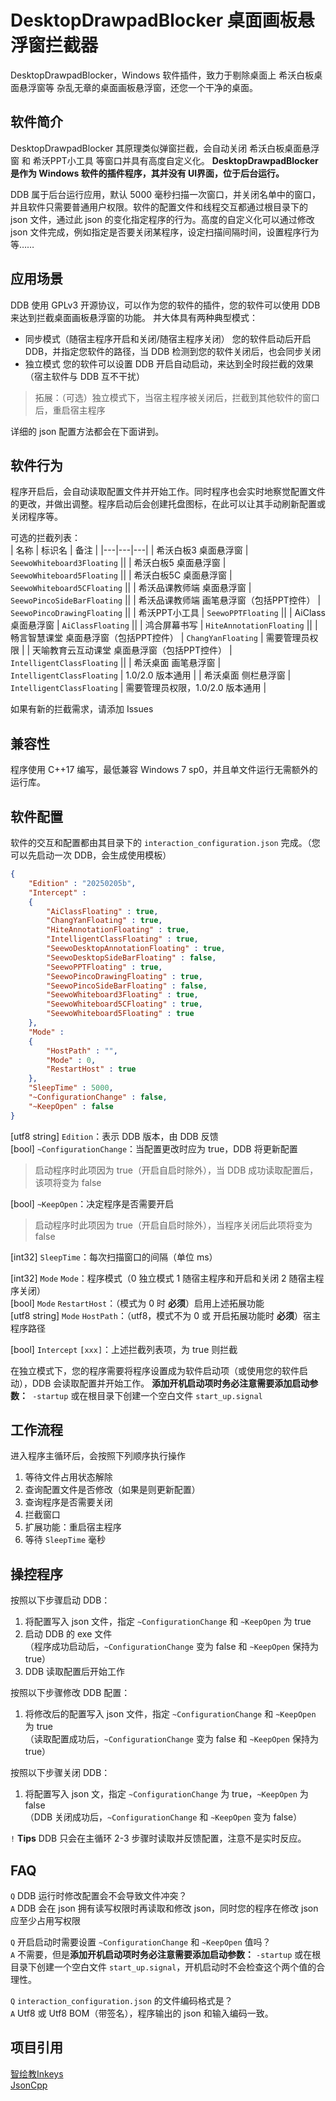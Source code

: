 # DesktopDrawpadBlocker 桌面画板悬浮窗拦截器
DesktopDrawpadBlocker，Windows 软件插件，致力于剔除桌面上 希沃白板桌面悬浮窗等 杂乱无章的桌面画板悬浮窗，还您一个干净的桌面。

## 软件简介
DesktopDrawpadBlocker 其原理类似弹窗拦截，会自动关闭 希沃白板桌面悬浮窗 和 希沃PPT小工具 等窗口并具有高度自定义化。
**DesktopDrawpadBlocker 是作为 Windows 软件的插件程序，其并没有 UI界面，位于后台运行。**  

DDB 属于后台运行应用，默认 5000 毫秒扫描一次窗口，并关闭名单中的窗口，并且软件只需要普通用户权限。软件的配置文件和线程交互都通过根目录下的 json 文件，通过此 json 的变化指定程序的行为。高度的自定义化可以通过修改 json 文件完成，例如指定是否要关闭某程序，设定扫描间隔时间，设置程序行为等……

## 应用场景
DDB 使用 GPLv3 开源协议，可以作为您的软件的插件，您的软件可以使用 DDB 来达到拦截桌面画板悬浮窗的功能。
并大体具有两种典型模式：
- 同步模式（随宿主程序开启和关闭/随宿主程序关闭）
  您的软件启动后开启 DDB，并指定您软件的路径，当 DDB 检测到您的软件关闭后，也会同步关闭
- 独立模式
  您的软件可以设置 DDB 开启自动启动，来达到全时段拦截的效果（宿主软件与 DDB 互不干扰）
> 拓展：（可选）独立模式下，当宿主程序被关闭后，拦截到其他软件的窗口后，重启宿主程序

详细的 json 配置方法都会在下面讲到。

## 软件行为
程序开启后，会自动读取配置文件并开始工作。同时程序也会实时地察觉配置文件的更改，并做出调整。程序启动后会创建托盘图标，在此可以让其手动刷新配置或关闭程序等。

可选的拦截列表：  
| 名称 | 标识名 | 备注 |
|---|---|---|
| 希沃白板3 桌面悬浮窗 | `SeewoWhiteboard3Floating` ||
| 希沃白板5 桌面悬浮窗 | `SeewoWhiteboard5Floating` ||
| 希沃白板5C 桌面悬浮窗 | `SeewoWhiteboard5CFloating` ||
| 希沃品课教师端 桌面悬浮窗 | `SeewoPincoSideBarFloating` ||
| 希沃品课教师端 画笔悬浮窗（包括PPT控件） | `SeewoPincoDrawingFloating` ||
| 希沃PPT小工具 | `SeewoPPTFloating` ||
| AiClass 桌面悬浮窗 | `AiClassFloating` ||
| 鸿合屏幕书写 | `HiteAnnotationFloating` ||
| 畅言智慧课堂 桌面悬浮窗（包括PPT控件） | `ChangYanFloating` | 需要管理员权限 |
| 天喻教育云互动课堂 桌面悬浮窗（包括PPT控件） | `IntelligentClassFloating` ||
| 希沃桌面 画笔悬浮窗 | `IntelligentClassFloating` | 1.0/2.0 版本通用 |
| 希沃桌面 侧栏悬浮窗 | `IntelligentClassFloating` | 需要管理员权限，1.0/2.0 版本通用 |

如果有新的拦截需求，请添加 Issues

## 兼容性
程序使用 C++17 编写，最低兼容 Windows 7 sp0，并且单文件运行无需额外的运行库。

## 软件配置
软件的交互和配置都由其目录下的 `interaction_configuration.json` 完成。（您可以先启动一次 DDB，会生成使用模板）

```json
{
	"Edition" : "20250205b",
	"Intercept" : 
	{
		"AiClassFloating" : true,
		"ChangYanFloating" : true,
		"HiteAnnotationFloating" : true,
		"IntelligentClassFloating" : true,
		"SeewoDesktopAnnotationFloating" : true,
		"SeewoDesktopSideBarFloating" : false,
		"SeewoPPTFloating" : true,
		"SeewoPincoDrawingFloating" : true,
		"SeewoPincoSideBarFloating" : false,
		"SeewoWhiteboard3Floating" : true,
		"SeewoWhiteboard5CFloating" : true,
		"SeewoWhiteboard5Floating" : true
	},
	"Mode" : 
	{
		"HostPath" : "",
		"Mode" : 0,
		"RestartHost" : true
	},
	"SleepTime" : 5000,
	"~ConfigurationChange" : false,
	"~KeepOpen" : false
}
```

[utf8 string] `Edition`：表示 DDB 版本，由 DDB 反馈  
[bool] `~ConfigurationChange`：当配置更改时应为 true，DDB 将更新配置  
> 启动程序时此项因为 true（开启自启时除外），当 DDB 成功读取配置后，该项将变为 false

[bool] `~KeepOpen`：决定程序是否需要开启  
> 启动程序时此项因为 true（开启自启时除外），当程序关闭后此项将变为 false

[int32] `SleepTime`：每次扫描窗口的间隔（单位 ms）  

[int32] `Mode` `Mode`：程序模式（0 独立模式 1 随宿主程序和开启和关闭 2 随宿主程序关闭）  
[bool] `Mode` `RestartHost`：（模式为 0 时 **必须**）启用上述拓展功能  
[utf8 string] `Mode` `HostPath`：（utf8，模式不为 0 或 开启拓展功能时 **必须**）宿主程序路径  

[bool] `Intercept` `[xxx]`：上述拦截列表项，为 true 则拦截

在独立模式下，您的程序需要将程序设置成为软件启动项（或使用您的软件启动），DDB 会读取配置并开始工作。
**添加开机启动项时务必注意需要添加启动参数：**` -startup` 或在根目录下创建一个空白文件 `start_up.signal`

## 工作流程

进入程序主循环后，会按照下列顺序执行操作

1. 等待文件占用状态解除
2. 查询配置文件是否修改（如果是则更新配置）
3. 查询程序是否需要关闭
4. 拦截窗口
5. 扩展功能：重启宿主程序
6. 等待 `SleepTime` 毫秒

## 操控程序

按照以下步骤启动 DDB：

1. 将配置写入 json 文件，指定 `~ConfigurationChange` 和 `~KeepOpen` 为 true
2. 启动 DDB 的 exe 文件  
（程序成功启动后，`~ConfigurationChange` 变为 false 和 `~KeepOpen` 保持为 true）
3. DDB 读取配置后开始工作

按照以下步骤修改 DDB 配置：

1. 将修改后的配置写入 json 文件，指定 `~ConfigurationChange` 和 `~KeepOpen` 为 true  
（读取配置成功后，`~ConfigurationChange` 变为 false 和 `~KeepOpen` 保持为 true）

按照以下步骤关闭 DDB：

1. 将配置写入 json 文，指定 `~ConfigurationChange` 为 true，`~KeepOpen` 为 false  
（DDB 关闭成功后，`~ConfigurationChange` 和 `~KeepOpen` 变为 false）

`!` **Tips** DDB 只会在主循环 2-3 步骤时读取并反馈配置，注意不是实时反应。

## FAQ

`Q` DDB 运行时修改配置会不会导致文件冲突？  
`A` DDB 会在 json 拥有读写权限时再读取和修改 json，同时您的程序在修改 json 应至少占用写权限  

`Q` 开启启动时需要设置 `~ConfigurationChange` 和 `~KeepOpen` 值吗？  
`A` 不需要，但是**添加开机启动项时务必注意需要添加启动参数：** `-startup` 或在根目录下创建一个空白文件 `start_up.signal`，开机启动时不会检查这个两个值的合理性。 

`Q` `interaction_configuration.json` 的文件编码格式是？  
`A` Utf8 或 Utf8 BOM（带签名），程序输出的 json 和输入编码一致。   

## 项目引用
[智绘教Inkeys](https://github.com/Alan-CRL/Intelligent-Drawing-Teaching)  
[JsonCpp](https://github.com/open-source-parsers/jsoncpp)  
